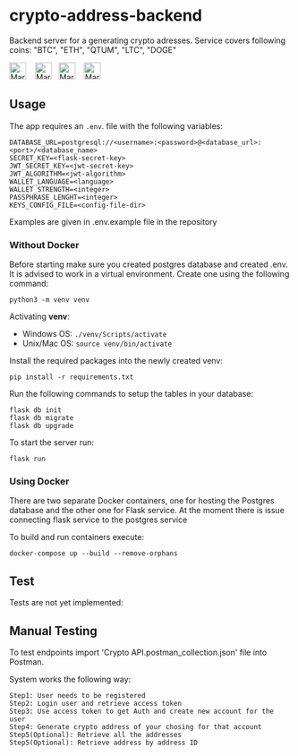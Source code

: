 # crypto-address-backend

Backend server for a generating crypto adresses.
Service covers following coins:
"BTC", "ETH", "QTUM", "LTC", "DOGE"

<img src="https://cdn3.iconfinder.com/data/icons/logos-and-brands-adobe/512/267_Python-512.png"
     alt="Markdown Python icon"
     height="30px"
/>&nbsp;&nbsp;&nbsp;
<img src="https://cdn.onlinewebfonts.com/svg/img_437027.png"
     alt="Markdown Flask icon"
     height="30px"
/>&nbsp;&nbsp;
<img src="https://wiki.postgresql.org/images/a/a4/PostgreSQL_logo.3colors.svg"
     alt="Markdown Postgres icon"
     height="30px"
/>&nbsp;&nbsp;&nbsp;
<img src="https://www.docker.com/sites/default/files/d8/2019-07/horizontal-logo-monochromatic-white.png"
     alt="Markdown Docker icon"
     height="30px"
/>

## Usage

The app requires an `.env`. file with the following variables:

```
DATABASE_URL=postgresql://<username>:<password>@<database_url>:<port>/<database_name>
SECRET_KEY=<flask-secret-key>
JWT_SECRET_KEY=<jwt-secret-key>
JWT_ALGORITHM=<jwt-algorithm>
WALLET_LANGUAGE=<language>
WALLET_STRENGTH=<integer>
PASSPHRASE_LENGHT=<integer>
KEYS_CONFIG_FILE=<config-file-dir>
```

Examples are given in .env.example file in the repository

### Without Docker

Before starting make sure you created postgres database and created .env.
It is advised to work in a virtual environment. Create one using the following command:

```
python3 -m venv venv
```

Activating **venv**:

- Windows OS: `./venv/Scripts/activate`
- Unix/Mac OS: `source venv/bin/activate`

Install the required packages into the newly created venv:

```
pip install -r requirements.txt
```

Run the following commands to setup the tables in your database:

```
flask db init
flask db migrate
flask db upgrade
```

To start the server run:

```
flask run
```

### Using Docker

There are two separate Docker containers, one for hosting the Postgres database and the other one for Flask service.
At the moment there is issue connecting flask service to the postgres service

To build and run containers execute:

```
docker-compose up --build --remove-orphans
```

## Test

Tests are not yet implemented:

## Manual Testing

To test endpoints import 'Crypto API.postman_collection.json' file into Postman.

System works the following way:

```
Step1: User needs to be registered
Step2: Login user and retrieve access token
Step3: Use access token to get Auth and create new account for the user
Step4: Generate crypto address of your chosing for that account
Step5(Optional): Retrieve all the addresses
Step5(Optional): Retrieve address by address ID
```

